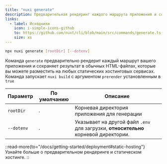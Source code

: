 ```yaml
---
title: "nuxi generate"
description: Предварительная рендеринг каждого маршрута приложения и сохранение результата в обычных HTML-файлах.
links:
  - label: Исходники
    icon: i-simple-icons-github
    to: https://github.com/nuxt/cli/blob/main/src/commands/generate.ts
    size: xs
---
```


```bash [Terminal]
npx nuxi generate [rootDir] [--dotenv]
```

Команда `generate` предварительно рендерит каждый маршрут вашего приложения и сохраняет результат в обычных HTML-файлах, которые вы можете разместить на любых статических хостинговых сервисах. Команда запускает `nuxi build` с аргументом `prerender` установленным в `true`

Параметр   | По умолчанию | Описание
-----------|--------------|--------------------------------------------------------------------------
`rootDir`  | `.`          | Корневая директория приложения для генерации
`--dotenv` | `.`          | Указывает на другой файл `.env` для загрузки, **относительно** корневой директории.

::read-more{to="/docs/getting-started/deployment#static-hosting"}
Узнайте больше о предварительном рендеринге и статическом хостинге.
::
